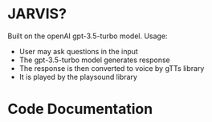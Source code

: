 # JARVIS?
Built on the openAI gpt-3.5-turbo model.
Usage:
- User may ask questions in the input
- The gpt-3.5-turbo model generates response
- The response is then converted to voice by gTTs library
- It is played by the playsound library

# Code Documentation